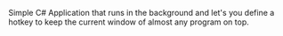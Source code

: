 Simple C# Application that runs in the background and let's you define a hotkey to keep the current window of almost any program on top.